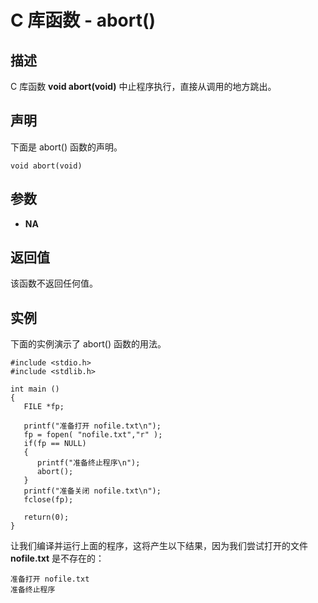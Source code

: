
# C 库函数 - abort()

  

## 描述

C 库函数 **void abort(void)** 中止程序执行，直接从调用的地方跳出。

## 声明

下面是 abort() 函数的声明。

```
void abort(void)

```

## 参数

*   **NA**

## 返回值

该函数不返回任何值。

## 实例

下面的实例演示了 abort() 函数的用法。

```
#include <stdio.h>
#include <stdlib.h>

int main ()
{
   FILE *fp;

   printf("准备打开 nofile.txt\n");
   fp = fopen( "nofile.txt","r" );
   if(fp == NULL)
   {
      printf("准备终止程序\n");
      abort();
   }
   printf("准备关闭 nofile.txt\n");
   fclose(fp);

   return(0);
}

```

让我们编译并运行上面的程序，这将产生以下结果，因为我们尝试打开的文件 **nofile.txt** 是不存在的：

```
准备打开 nofile.txt
准备终止程序

```

  

